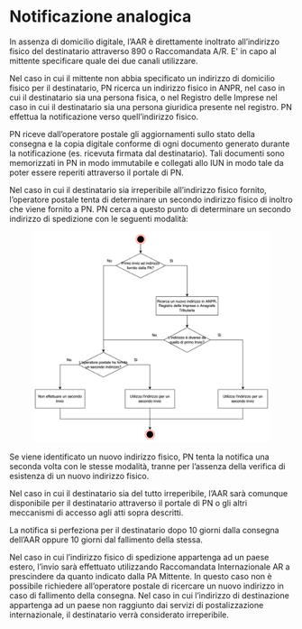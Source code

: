 # Notificazione analogica

In assenza di domicilio digitale, l’AAR è direttamente inoltrato all’indirizzo fisico del destinatario attraverso 890 o Raccomandata A/R. E' in capo al mittente specificare quale dei due canali utilizzare.

Nel caso in cui il mittente non abbia specificato un indirizzo di domicilio fisico per il destinatario, PN ricerca un indirizzo fisico in ANPR, nel caso in cui il destinatario sia una persona fisica, o nel Registro delle Imprese nel caso in cui il destinatario sia una persona giuridica presente nel registro. PN effettua la notificazione verso quell’indirizzo fisico.

PN riceve dall’operatore postale gli aggiornamenti sullo stato della consegna e la copia digitale conforme di ogni documento generato durante la notificazione (es. ricevuta firmata dal destinatario). Tali documenti sono memorizzati in PN in modo immutabile e collegati allo IUN in modo tale da poter essere reperiti attraverso il portale di PN.

Nel caso in cui il destinatario sia irreperibile all’indirizzo fisico fornito, l’operatore postale tenta di determinare un secondo indirizzo fisico di inoltro che viene fornito a PN. PN cerca a questo punto di determinare un secondo indirizzo di spedizione con le seguenti modalità:

<figure><img src="../../.gitbook/assets/image (13).png" alt=""><figcaption></figcaption></figure>

Se viene identificato un nuovo indirizzo fisico, PN tenta la notifica una seconda volta con le stesse modalità, tranne per l’assenza della verifica di esistenza di un nuovo indirizzo fisico.

Nel caso in cui il destinatario sia del tutto irreperibile, l’AAR sarà comunque disponibile per il destinatario attraverso il portale di PN o gli altri meccanismi di accesso agli atti sopra descritti.

La notifica si perfeziona per il destinatario dopo 10 giorni dalla consegna dell’AAR oppure 10 giorni dal fallimento della stessa.

Nel caso in cui l’indirizzo fisico di spedizione appartenga ad un paese estero, l’invio sarà effettuato utilizzando Raccomandata Internazionale AR a prescindere da quanto indicato dalla PA Mittente. In questo caso non è possibile richiedere all’operatore postale di ricercare un nuovo indirizzo in caso di fallimento della consegna. Nel caso in cui l’indirizzo di destinazione appartenga ad un paese non raggiunto dai servizi di postalizzazione internazionale, il destinatario verrà considerato irreperibile.
